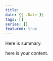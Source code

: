 ```yaml
---
title: 
date: {{ .Date }}
tags: []
series: []
featured: true
---
```

Here is summary.



here is your content.